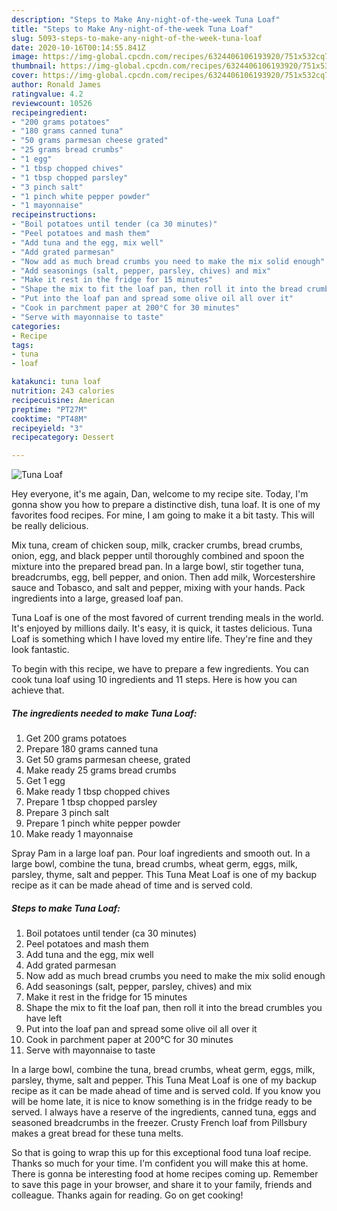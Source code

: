 ```yaml
---
description: "Steps to Make Any-night-of-the-week Tuna Loaf"
title: "Steps to Make Any-night-of-the-week Tuna Loaf"
slug: 5093-steps-to-make-any-night-of-the-week-tuna-loaf
date: 2020-10-16T00:14:55.841Z
image: https://img-global.cpcdn.com/recipes/6324406106193920/751x532cq70/tuna-loaf-recipe-main-photo.jpg
thumbnail: https://img-global.cpcdn.com/recipes/6324406106193920/751x532cq70/tuna-loaf-recipe-main-photo.jpg
cover: https://img-global.cpcdn.com/recipes/6324406106193920/751x532cq70/tuna-loaf-recipe-main-photo.jpg
author: Ronald James
ratingvalue: 4.2
reviewcount: 10526
recipeingredient:
- "200 grams potatoes"
- "180 grams canned tuna"
- "50 grams parmesan cheese grated"
- "25 grams bread crumbs"
- "1 egg"
- "1 tbsp chopped chives"
- "1 tbsp chopped parsley"
- "3 pinch salt"
- "1 pinch white pepper powder"
- "1 mayonnaise"
recipeinstructions:
- "Boil potatoes until tender (ca 30 minutes)"
- "Peel potatoes and mash them"
- "Add tuna and the egg, mix well"
- "Add grated parmesan"
- "Now add as much bread crumbs you need to make the mix solid enough"
- "Add seasonings (salt, pepper, parsley, chives) and mix"
- "Make it rest in the fridge for 15 minutes"
- "Shape the mix to fit the loaf pan, then roll it into the bread crumbles you have left"
- "Put into the loaf pan and spread some olive oil all over it"
- "Cook in parchment paper at 200°C for 30 minutes"
- "Serve with mayonnaise to taste"
categories:
- Recipe
tags:
- tuna
- loaf

katakunci: tuna loaf 
nutrition: 243 calories
recipecuisine: American
preptime: "PT27M"
cooktime: "PT48M"
recipeyield: "3"
recipecategory: Dessert

---
```



![Tuna Loaf](https://img-global.cpcdn.com/recipes/6324406106193920/751x532cq70/tuna-loaf-recipe-main-photo.jpg)

Hey everyone, it's me again, Dan, welcome to my recipe site. Today, I'm gonna show you how to prepare a distinctive dish, tuna loaf. It is one of my favorites food recipes. For mine, I am going to make it a bit tasty. This will be really delicious.

Mix tuna, cream of chicken soup, milk, cracker crumbs, bread crumbs, onion, egg, and black pepper until thoroughly combined and spoon the mixture into the prepared bread pan. In a large bowl, stir together tuna, breadcrumbs, egg, bell pepper, and onion. Then add milk, Worcestershire sauce and Tobasco, and salt and pepper, mixing with your hands. Pack ingredients into a large, greased loaf pan.

Tuna Loaf is one of the most favored of current trending meals in the world. It's enjoyed by millions daily. It's easy, it is quick, it tastes delicious. Tuna Loaf is something which I have loved my entire life. They're fine and they look fantastic.


To begin with this recipe, we have to prepare a few ingredients. You can cook tuna loaf using 10 ingredients and 11 steps. Here is how you can achieve that.

<!--inarticleads1-->

##### The ingredients needed to make Tuna Loaf:

1. Get 200 grams potatoes
1. Prepare 180 grams canned tuna
1. Get 50 grams parmesan cheese, grated
1. Make ready 25 grams bread crumbs
1. Get 1 egg
1. Make ready 1 tbsp chopped chives
1. Prepare 1 tbsp chopped parsley
1. Prepare 3 pinch salt
1. Prepare 1 pinch white pepper powder
1. Make ready 1 mayonnaise


Spray Pam in a large loaf pan. Pour loaf ingredients and smooth out. In a large bowl, combine the tuna, bread crumbs, wheat germ, eggs, milk, parsley, thyme, salt and pepper. This Tuna Meat Loaf is one of my backup recipe as it can be made ahead of time and is served cold. 

<!--inarticleads2-->

##### Steps to make Tuna Loaf:

1. Boil potatoes until tender (ca 30 minutes)
1. Peel potatoes and mash them
1. Add tuna and the egg, mix well
1. Add grated parmesan
1. Now add as much bread crumbs you need to make the mix solid enough
1. Add seasonings (salt, pepper, parsley, chives) and mix
1. Make it rest in the fridge for 15 minutes
1. Shape the mix to fit the loaf pan, then roll it into the bread crumbles you have left
1. Put into the loaf pan and spread some olive oil all over it
1. Cook in parchment paper at 200°C for 30 minutes
1. Serve with mayonnaise to taste


In a large bowl, combine the tuna, bread crumbs, wheat germ, eggs, milk, parsley, thyme, salt and pepper. This Tuna Meat Loaf is one of my backup recipe as it can be made ahead of time and is served cold. If you know you will be home late, it is nice to know something is in the fridge ready to be served. I always have a reserve of the ingredients, canned tuna, eggs and seasoned breadcrumbs in the freezer. Crusty French loaf from Pillsbury makes a great bread for these tuna melts. 

So that is going to wrap this up for this exceptional food tuna loaf recipe. Thanks so much for your time. I'm confident you will make this at home. There is gonna be interesting food at home recipes coming up. Remember to save this page in your browser, and share it to your family, friends and colleague. Thanks again for reading. Go on get cooking!
